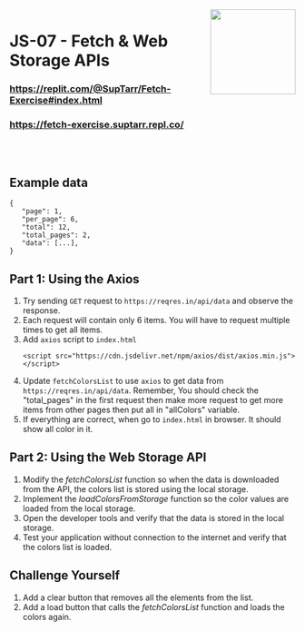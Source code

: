 
<img align="right" width="150" height="150" src="https://media-exp1.licdn.com/dms/image/C4E0BAQF7BYCCZt5epw/company-logo_200_200/0?e=2159024400&v=beta&t=qUAFP9bUgBEEXGVQYpUXW1J_OiP8e0r4rFBpqp8OrxA">

# JS-07 - Fetch & Web Storage APIs

### https://replit.com/@SupTarr/Fetch-Exercise#index.html
### https://fetch-exercise.suptarr.repl.co/

 <br/>
 <br/>

 ## Example data
 ```
{
    "page": 1,
    "per_page": 6,
    "total": 12,
    "total_pages": 2,
    "data": [...],
}    
 ```
 
 
 ## Part 1: Using the Axios

1. Try sending `GET` request to `https://reqres.in/api/data` and observe the response.
2. Each request will contain only 6 items. You will have to request multiple times to get all items.
3. Add `axios` script to `index.html`
    ```
   <script src="https://cdn.jsdelivr.net/npm/axios/dist/axios.min.js"></script>
    ```
4. Update `fetchColorsList` to use `axios` to get data from `https://reqres.in/api/data`. Remember, You should check the "total_pages" in the first request then make more request to get more items from other pages then put all in "allColors" variable.
5. If everything are correct, when go to `index.html` in browser. It should show all color in it.

        

 ## Part 2: Using the Web Storage API
1. Modify the *fetchColorsList* function so when the data is downloaded from the API, the colors list is stored using the local storage.
2. Implement the *loadColorsFromStorage* function so the color values are loaded from the local storage.
3. Open the developer tools and verify that the data is stored in the local storage.
4. Test your application without connection to the internet and verify that the colors list is loaded.

## Challenge Yourself
1. Add a clear button that removes all the elements from the list.
2. Add a load button that calls the *fetchColorsList* function and loads the colors again.
